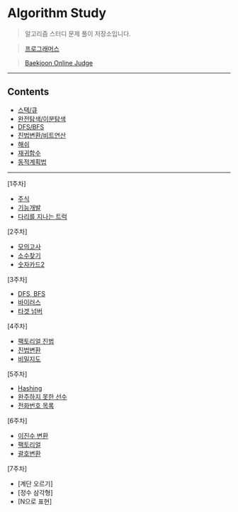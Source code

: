 # Algorithm Study
  > 알고리즘 스터디 문제 풀이 저장소입니다.
  
  > [프로그래머스](https://programmers.co.kr/) 
  
  > [Baekjoon Online Judge](https://www.acmicpc.net/)
***    

## Contents

* [스택/큐](https://github.com/ki-yungkim/AlgorithmStudy/tree/main/01_stack_queue)
* [완전탐색/이분탐색](https://github.com/ki-yungkim/AlgorithmStudy/tree/main/02_bruteForce_binarySearch)
* [DFS/BFS](https://github.com/ki-yungkim/AlgorithmStudy/tree/main/03_BFS_DFS)
* [진법변환/비트연산](https://github.com/ki-yungkim/AlgorithmStudy/tree/main/04_Base%20Conversion_Bitwise%20Operation)
* [해쉬](https://github.com/ki-yungkim/AlgorithmStudy/tree/main/05_hash)
* [재귀함수](https://github.com/ki-yungkim/AlgorithmStudy/tree/main/06_Recursion)
* [동적계획법](https://github.com/ki-yungkim/AlgorithmStudy/tree/main/07_Dynamic%20Programming)
***

[1주차]
* [주식](https://github.com/ki-yungkim/AlgorithmStudy/tree/main/01_stack_queue/01_stock)
* [기능개발](https://github.com/ki-yungkim/AlgorithmStudy/tree/main/01_stack_queue/02_development)
* [다리를 지나는 트럭](https://github.com/ki-yungkim/AlgorithmStudy/tree/main/01_stack_queue/03_truck)

[2주차]
* [모의고사](https://github.com/ki-yungkim/AlgorithmStudy/tree/main/02_bruteForce_binarySearch/01_mock_test)
* [소수찾기](https://github.com/ki-yungkim/AlgorithmStudy/tree/main/02_bruteForce_binarySearch/02_find_primeNo)
* [숫자카드2](https://github.com/ki-yungkim/AlgorithmStudy/tree/main/02_bruteForce_binarySearch/03_number_card)


[3주차]
* [DFS, BFS](https://github.com/ki-yungkim/AlgorithmStudy/tree/main/03_BFS_DFS/01_DFS_BFS)
* [바이러스](https://github.com/ki-yungkim/AlgorithmStudy/tree/main/03_BFS_DFS/02_virus)
* [타겟 넘버](https://github.com/ki-yungkim/AlgorithmStudy/tree/main/03_BFS_DFS/03_target_number)

[4주차]
* [팩토리얼 진법](https://github.com/ki-yungkim/AlgorithmStudy/tree/main/04_Base%20Conversion_Bitwise%20Operation/01_Factorial%20Number%20System)
* [진법변환](https://github.com/ki-yungkim/AlgorithmStudy/tree/main/04_Base%20Conversion_Bitwise%20Operation/02_Base%20Conversion)
* [비밀지도](https://github.com/ki-yungkim/AlgorithmStudy/tree/main/04_Base%20Conversion_Bitwise%20Operation/03_Secret%20Map)

[5주차]
* [Hashing](https://github.com/ki-yungkim/AlgorithmStudy/tree/main/05_hash/01_Hashing)
* [완주하지 못한 선수](https://github.com/ki-yungkim/AlgorithmStudy/tree/main/05_hash/02_marathon)
* [전화번호 목록](https://github.com/ki-yungkim/AlgorithmStudy/tree/main/05_hash/03_phoneNumberList)

[6주차]
* [이진수 변환](https://github.com/ki-yungkim/AlgorithmStudy/tree/main/06_Recursion/01_conversion_binary)
* [팩토리얼](https://github.com/ki-yungkim/AlgorithmStudy/tree/main/06_Recursion/02_factorial)
* [괄호변환](https://github.com/ki-yungkim/AlgorithmStudy/tree/main/06_Recursion/03_bracket)

[7주차]
* [계단 오르기]
* [정수 삼각형]
* [N으로 표현]